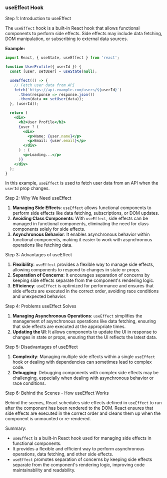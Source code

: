 ### useEffect Hook

Step 1: Introduction to useEffect

The `useEffect` hook is a built-in React hook that allows functional components to perform side effects. Side effects may include data fetching, DOM manipulation, or subscribing to external data sources.

**Example:**

```jsx
import React, { useState, useEffect } from 'react';

function UserProfile({ userId }) {
  const [user, setUser] = useState(null);

  useEffect(() => {
    // Fetch user data from API
    fetch(`https://api.example.com/users/${userId}`)
      .then(response => response.json())
      .then(data => setUser(data));
  }, [userId]);

  return (
    <div>
      <h2>User Profile</h2>
      {user ? (
        <div>
          <p>Name: {user.name}</p>
          <p>Email: {user.email}</p>
        </div>
      ) : (
        <p>Loading...</p>
      )}
    </div>
  );
}
```

In this example, `useEffect` is used to fetch user data from an API when the `userId` prop changes.

Step 2: Why We Need useEffect

1. **Managing Side Effects**: `useEffect` allows functional components to perform side effects like data fetching, subscriptions, or DOM updates.
2. **Avoiding Class Components**: With `useEffect`, side effects can be managed in functional components, eliminating the need for class components solely for side effects.
3. **Asynchronous Behavior**: It enables asynchronous behavior within functional components, making it easier to work with asynchronous operations like fetching data.

Step 3: Advantages of useEffect

1. **Flexibility**: `useEffect` provides a flexible way to manage side effects, allowing components to respond to changes in state or props.
2. **Separation of Concerns**: It encourages separation of concerns by keeping side effects separate from the component's rendering logic.
3. **Efficiency**: `useEffect` is optimized for performance and ensures that side effects are executed in the correct order, avoiding race conditions and unexpected behavior.

Step 4: Problems useEffect Solves

1. **Managing Asynchronous Operations**: `useEffect` simplifies the management of asynchronous operations like data fetching, ensuring that side effects are executed at the appropriate times.
2. **Updating the UI**: It allows components to update the UI in response to changes in state or props, ensuring that the UI reflects the latest data.

Step 5: Disadvantages of useEffect

1. **Complexity**: Managing multiple side effects within a single `useEffect` hook or dealing with dependencies can sometimes lead to complex code.
2. **Debugging**: Debugging components with complex side effects may be challenging, especially when dealing with asynchronous behavior or race conditions.

Step 6: Behind the Scenes - How useEffect Works

Behind the scenes, React schedules side effects defined in `useEffect` to run after the component has been rendered to the DOM. React ensures that side effects are executed in the correct order and cleans them up when the component is unmounted or re-rendered.

Summary:

- `useEffect` is a built-in React hook used for managing side effects in functional components.
- It provides a flexible and efficient way to perform asynchronous operations, data fetching, and other side effects.
- `useEffect` promotes separation of concerns by keeping side effects separate from the component's rendering logic, improving code maintainability and readability.
